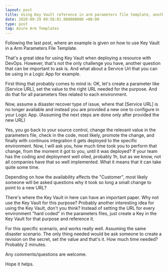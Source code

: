 ```yaml
---
layout: post
title: Using Key Vault reference in arm parameters file template, another scenario
date: 2020-09-29 09:58:01.000000000 +00:00
type: post
tag: Azure Arm Templates
---
```



<p>Following the last post, where an example is given on how to use Key Vault in a Arm Parameters File Template. </p>

<p>That's a great idea for using Key Vault when deploying a resource with DevOps. However, that's not the only challenge you have, another question that can be important to ask is. And what about a Service Url that you can be using in a Logic App for example. </p>

<p>First thing that probably comes to mind is: OK, let's create a parameter like [Service URL], set the value to the right URL needed for the purpose. And do that for all parameters files related to each environment.</p>

<p>Now, assume a disaster recover type of issue, where that [Service URL] is no longer available and instead you are provided a new one to configure in your Logic App. (Assuming the next steps are done only after provided the new URL)</p>

<p>Yes, you go back to your source control, change the relevant value in the parameters file, check in the code, most likely, promote the change, and finally with continuos integration it gets deployed to the specific environment. Now, I will ask you, how much time took you to perform that change, from the moment it got to you, until it was deployed? If your team has the coding and deployment well oiled, probably 1h, but as we know, not all companies have that so well implemented. What it means that it can take quite some time. </p>

<p>Depending on how the availability affects the "Customer", most likely someone will be asked questions why it took so long a small change to point to a new URL?</p>

<p>There's where the Key Vault in here can have an important paper. Why not use the Key Vault for this purpose? Probably another interesting idea for using the Key Vault, don't you think? Instead of setting the URL for every environment "hard coded" in the parameters files, just create a Key in the Key Vault for that purpose and reference it.</p>

<p>For this specific scenario, and works really well. Assuming the same disaster scenario. The only thing needed would be ask someone to create a revision on the secret, set the value and that's it. How much time needed? Probably 2 minutes.</p>

<p>Any comments/questions are welcome.</p>

<p>Hope it helps.</p>

